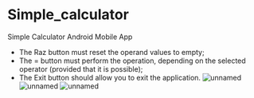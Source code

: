# Simple_calculator
Simple Calculator Android Mobile App
- The Raz button must reset the operand values to empty;
- The = button must perform the operation, depending on the selected operator (provided that
it is possible);
- The Exit button should allow you to exit the application.
![unnamed](https://github.com/OussamaTouijer/Simple-calculator/assets/151886555/a694e622-a488-4dd1-8b41-836a20d843ef)
![unnamed](https://github.com/OussamaTouijer/Simple-calculator/assets/151886555/fcf7e29b-4fea-4a40-b14d-0c7f63f03a85)
![unnamed](https://github.com/OussamaTouijer/Simple-calculator/assets/151886555/a7449674-39ff-414f-99e8-7089a00ea129)
